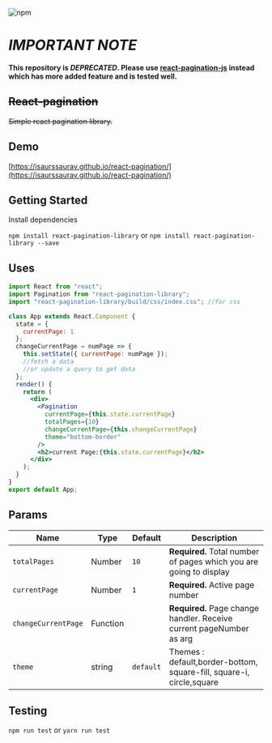 
![npm](https://img.shields.io/npm/dt/react-pagination-library)

# **_IMPORTANT NOTE_**
**This repository is _DEPRECATED_. Please use [react-pagination-js](https://github.com/isaurssaurav/react-pagination-js) instead which has more added feature and is tested well.**

## ~~React-pagination~~

~~Simple react pagination library.~~

## Demo

[https://isaurssaurav.github.io/react-pagination/](https://isaurssaurav.github.io/react-pagination/)

## Getting Started

Install dependencies

`npm install react-pagination-library` or `npm install react-pagination-library --save`

## Uses

```jsx
import React from "react";
import Pagination from "react-pagination-library";
import "react-pagination-library/build/css/index.css"; //for css

class App extends React.Component {
  state = {
    currentPage: 1
  };
  changeCurrentPage = numPage => {
    this.setState({ currentPage: numPage });
    //fetch a data
    //or update a query to get data
  };
  render() {
    return (
      <div>
        <Pagination
          currentPage={this.state.currentPage}
          totalPages={10}
          changeCurrentPage={this.changeCurrentPage}
          theme="bottom-border"
        />
        <h2>current Page:{this.state.currentPage}</h2>
      </div>
    );
  }
}
export default App;
```

## Params

| Name                | Type     | Default   | Description                                                          |
| ------------------- | -------- | --------- | -------------------------------------------------------------------- |
| `totalPages`        | Number   | `10`      | **Required.** Total number of pages which you are going to display   |
| `currentPage`       | Number   | `1`       | **Required.** Active page number                                     |
| `changeCurrentPage` | Function |           | **Required.** Page change handler. Receive current pageNumber as arg |
| `theme`             | string   | `default` | Themes : default,border-bottom, square-fill, square-i, circle,square |

## Testing

`npm run test` or `yarn run test`
